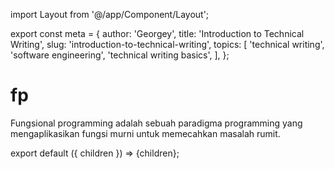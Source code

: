 import Layout from '@/app/Component/Layout';

export const meta = {
  author: 'Georgey',
  title: 'Introduction to Technical Writing',
  slug: 'introduction-to-technical-writing',
  topics: [
    'technical writing',
    'software engineering',
    'technical writing basics',
  ],
};

# fp

Fungsional programming adalah sebuah paradigma programming yang mengaplikasikan fungsi murni untuk
memecahkan masalah rumit.

export default ({ children }) => <Layout meta={meta}>{children}</Layout>;